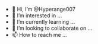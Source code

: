 - 👋 Hi, I’m @Hyperange007
- 👀 I’m interested in ...
- 🌱 I’m currently learning ...
- 💞️ I’m looking to collaborate on ...
- 📫 How to reach me ...

<!---
Hyperange007/Hyperange007 is a ✨ special ✨ repository because its `README.md` (this file) appears on your GitHub profile.
You can click the Preview link to take a look at your changes.
--
